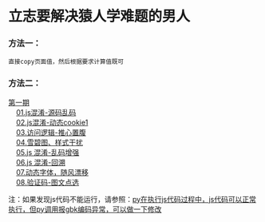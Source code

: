 # 立志要解决猿人学难题的男人

### 方法一：
    直接copy页面值，然后根据要求计算值既可
### 方法二：
[第一期](第一期)<br>
&nbsp;&nbsp;&nbsp;&nbsp;[01.js混淆-源码乱码](第一期/01——js混淆-源码乱码/files/README.md)<br>
&nbsp;&nbsp;&nbsp;&nbsp;[02.js混淆-动态cookie1](第一期/02——js混淆-动态cookie1/files/README.md)<br>
&nbsp;&nbsp;&nbsp;&nbsp;[03.访问逻辑-推心置腹](第一期/03——访问逻辑-推心置腹/files/README.md)<br>
&nbsp;&nbsp;&nbsp;&nbsp;[04.雪碧图、样式干扰](第一期/04——雪碧图、样式干扰/files/README.md)<br>
&nbsp;&nbsp;&nbsp;&nbsp;[05.js 混淆-乱码增强](第一期/05——js%20混淆-乱码增强/files/README.md)<br>
&nbsp;&nbsp;&nbsp;&nbsp;[06.js 混淆-回溯](第一期/06——js%20混淆-回溯/files/README.md)<br>
&nbsp;&nbsp;&nbsp;&nbsp;[07.动态字体，随风漂移](第一期/07——动态字体，随风漂移/files/README.md)<br>
&nbsp;&nbsp;&nbsp;&nbsp;[08.验证码-图文点选](第一期/08——验证码-图文点选/files/README.md)<br>









注：如果发现js代码不能运行，请参照：[py在执行js代码过程中，js代码可以正常执行，但py调用报gbk编码异常，可以做一下修改](https://blog.csdn.net/weixin_44262489/article/details/143501092?spm=1001.2014.3001.5502)